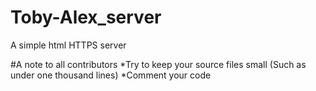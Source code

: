 # Toby-Alex_server
A  simple html HTTPS server

#A note to all contributors
*Try to keep your source files small (Such as under one thousand lines)
*Comment your code

